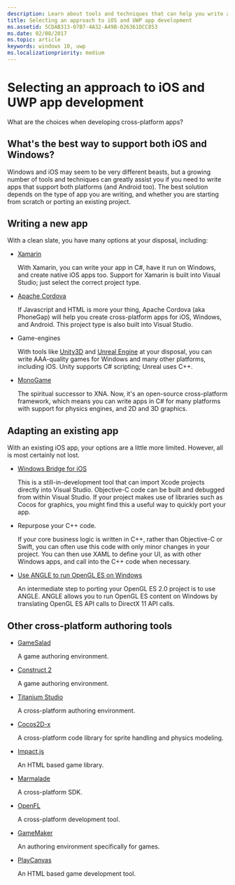 ```yaml
---
description: Learn about tools and techniques that can help you write apps that support Windows, iOS, and Android.
title: Selecting an approach to iOS and UWP app development
ms.assetid: 5CDAB313-07B7-4A32-A49B-026361DCC853
ms.date: 02/08/2017
ms.topic: article
keywords: windows 10, uwp
ms.localizationpriority: medium
---
```

# Selecting an approach to iOS and UWP app development


What are the choices when developing cross-platform apps?

## What's the best way to support both iOS and Windows?

Windows and iOS may seem to be very different beasts, but a growing number of tools and techniques can greatly assist you if you need to write apps that support both platforms (and Android too). The best solution depends on the type of app you are writing, and whether you are starting from scratch or porting an existing project.

## Writing a new app

With a clean slate, you have many options at your disposal, including:

-   [Xamarin](https://xamarin.com/)

    With Xamarin, you can write your app in C#, have it run on Windows, and create native iOS apps too. Support for Xamarin is built into Visual Studio; just select the correct project type.

-   [Apache Cordova](https://www.microsoft.com/?ref=go)

    If Javascript and HTML is more your thing, Apache Cordova (aka PhoneGap) will help you create cross-platform apps for iOS, Windows, and Android. This project type is also built into Visual Studio.

-   Game-engines

    With tools like [Unity3D](https://www.unity3d.com/) and [Unreal Engine](https://www.unrealengine.com/en-US/) at your disposal, you can write AAA-quality games for Windows and many other platforms, including iOS. Unity supports C# scripting; Unreal uses C++.

-   [MonoGame](http://www.monogame.net/)

    The spiritual successor to XNA. Now, it's an open-source cross-platform framework, which means you can write apps in C# for many platforms with support for physics engines, and 2D and 3D graphics.

## Adapting an existing app

With an existing iOS app, your options are a little more limited. However, all is most certainly not lost.

-   [Windows Bridge for iOS](https://github.com/Microsoft/WinObjC)

    This is a still-in-development tool that can import Xcode projects directly into Visual Studio. Objective-C code can be built and debugged from within Visual Studio. If your project makes use of libraries such as Cocos for graphics, you might find this a useful way to quickly port your app.

-   Repurpose your C++ code.

    If your core business logic is written in C++, rather than Objective-C or Swift, you can often use this code with only minor changes in your project. You can then use XAML to define your UI, as with other Windows apps, and call into the C++ code when necessary.

-   [Use ANGLE to run OpenGL ES on Windows](https://github.com/microsoft/angle/wiki)

    An intermediate step to porting your OpenGL ES 2.0 project is to use ANGLE. ANGLE allows you to run OpenGL ES content on Windows by translating OpenGL ES API calls to DirectX 11 API calls.

## Other cross-platform authoring tools

-   [GameSalad](https://gamesalad.com/)

    A game authoring environment.

-   [Construct 2]( https://www.scirra.com/)

    A game authoring environment.

-   [Titanium Studio](https://www.appcelerator.com/platform/titanium-studio/)

    A cross-platform authoring environment.

-   [Cocos2D-x](https://www.cocos2d-x.org/)

    A cross-platform code library for sprite handling and physics modeling.

-   [Impact.js](https://impactjs.com/)

    An HTML based game library.

-   [Marmalade](http://madewithmarmalade.com/)

    A cross-platform SDK.

-   [OpenFL](https://www.openfl.org/)

    A cross-platform development tool.

-   [GameMaker](https://www.yoyogames.com/gamemaker/studio)

    An authoring environment specifically for games.

-   [PlayCanvas](https://playcanvas.com/)

    An HTML based game development tool.

